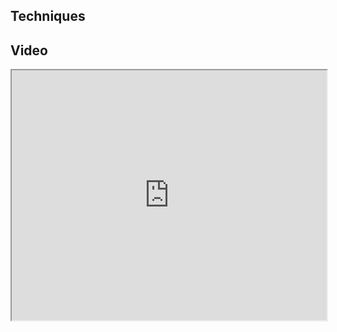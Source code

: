 ## Techniques

## Video

<iframe src="https://www.youtube.com/embed/UVCWYqMgxPQ" width="100%" height="400"></iframe>